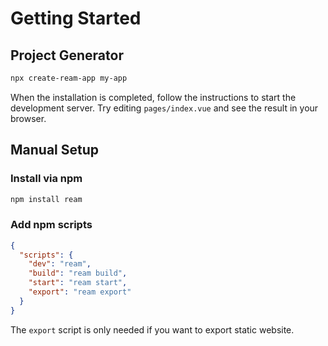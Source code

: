 # Getting Started

## Project Generator

```bash
npx create-ream-app my-app
```

When the installation is completed, follow the instructions to start the development server. Try editing `pages/index.vue` and see the result in your browser.

## Manual Setup

### Install via npm

```bash
npm install ream
```

### Add npm scripts

```json
{
  "scripts": {
    "dev": "ream",
    "build": "ream build",
    "start": "ream start",
    "export": "ream export"
  }
}
```

The `export` script is only needed if you want to export static website.
